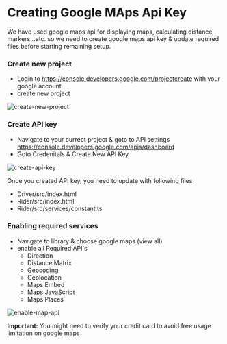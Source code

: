 # Creating Google MAps Api Key

We have used google maps api for displaying maps, calculating distance, markers ..etc. so we need to create google maps api key & update required files before starting remaining setup.

### Create new project

- Login to https://console.developers.google.com/projectcreate with your google account
- create new project

![create-new-project]( https://github.com/codesundar/ionic-uber-clone/blob/master/img/create-new-project.png "create-new-project")

### Create API key

- Navigate to your currect project & goto to API settings https://console.developers.google.com/apis/dashboard
- Goto Credenitals & Create New API Key

![create-api-key]( https://github.com/codesundar/ionic-uber-clone/blob/master/img/create-api-key.png "create-api-key")

Once you created API key, you need to update with following files

- Driver/src/index.html
- Rider/src/index.html
- Rider/src/services/constant.ts

### Enabling required services

- Navigate to library & choose google maps (view all)
- enable all Required API's
    - Direction
    - Distance Matrix
    - Geocoding
    - Geolocation
    - Maps Embed
    - Maps JavaScript
    - Maps Places

![enable-map-api]( https://github.com/codesundar/ionic-uber-clone/blob/master/img/enable-map-api.png "enable-map-api")


**Important:** You might need to verify your credit card to avoid free usage limitation on google maps
